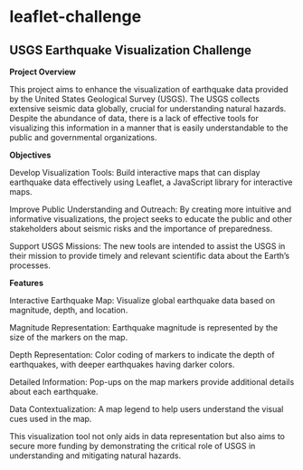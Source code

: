 # leaflet-challenge

## USGS Earthquake Visualization Challenge

**Project Overview**

This project aims to enhance the visualization of earthquake data provided by the United States Geological Survey (USGS). The USGS collects extensive seismic data globally, crucial for understanding natural hazards. Despite the abundance of data, there is a lack of effective tools for visualizing this information in a manner that is easily understandable to the public and governmental organizations.

**Objectives**

Develop Visualization Tools: Build interactive maps that can display earthquake data effectively using Leaflet, a JavaScript library for interactive maps.

Improve Public Understanding and Outreach: By creating more intuitive and informative visualizations, the project seeks to educate the public and other stakeholders about seismic risks and the importance of preparedness.

Support USGS Missions: The new tools are intended to assist the USGS in their mission to provide timely and relevant scientific data about the Earth’s processes.

**Features**

Interactive Earthquake Map: Visualize global earthquake data based on magnitude, depth, and location.

Magnitude Representation: Earthquake magnitude is represented by the size of the markers on the map.

Depth Representation: Color coding of markers to indicate the depth of earthquakes, with deeper earthquakes having darker colors.

Detailed Information: Pop-ups on the map markers provide additional details about each earthquake.

Data Contextualization: A map legend to help users understand the visual cues used in the map.

This visualization tool not only aids in data representation but also aims to secure more funding by demonstrating the critical role of USGS in understanding and mitigating natural hazards.